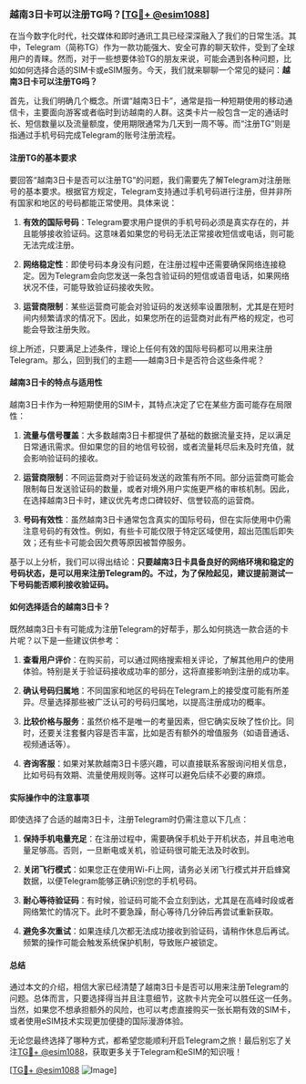### 越南3日卡可以注册TG吗？[[TG💪+ @esim1088](https://t.me/s/esim1088)]

在当今数字化时代，社交媒体和即时通讯工具已经深深融入了我们的日常生活。其中，Telegram（简称TG）作为一款功能强大、安全可靠的聊天软件，受到了全球用户的青睐。然而，对于一些想要体验TG的朋友来说，可能会遇到各种问题，比如如何选择合适的SIM卡或eSIM服务。今天，我们就来聊聊一个常见的疑问：**越南3日卡可以注册TG吗？**

首先，让我们明确几个概念。所谓“越南3日卡”，通常是指一种短期使用的移动通信卡，主要面向游客或者临时到访越南的人群。这类卡片一般包含一定的通话时长、短信数量以及流量额度，使用期限通常为几天到一周不等。而“注册TG”则是指通过手机号码完成Telegram的账号注册流程。

#### 注册TG的基本要求

要回答“越南3日卡是否可以注册TG”的问题，我们需要先了解Telegram对注册账号的基本要求。根据官方规定，Telegram支持通过手机号码进行注册，但并非所有国家和地区的号码都能正常使用。具体来说：

1. **有效的国际号码**：Telegram要求用户提供的手机号码必须是真实存在的，并且能够接收验证码。这意味着如果您的号码无法正常接收短信或电话，则可能无法完成注册。
   
2. **网络稳定性**：即使号码本身没有问题，在注册过程中还需要确保网络连接稳定。因为Telegram会向您发送一条包含验证码的短信或语音电话，如果网络状况不佳，可能导致验证码接收失败。

3. **运营商限制**：某些运营商可能会对验证码的发送频率设置限制，尤其是在短时间内频繁请求的情况下。因此，如果您所在的运营商对此有严格的规定，也可能会导致注册失败。

综上所述，只要满足上述条件，理论上任何有效的国际号码都可以用来注册Telegram。那么，回到我们的主题——越南3日卡是否符合这些条件呢？

#### 越南3日卡的特点与适用性

越南3日卡作为一种短期使用的SIM卡，其特点决定了它在某些方面可能存在局限性：

1. **流量与信号覆盖**：大多数越南3日卡都提供了基础的数据流量支持，足以满足日常通讯需求。但如果您的目的地信号较弱，或者流量耗尽后未及时充值，就会影响验证码的接收。

2. **运营商限制**：不同运营商对于验证码发送的政策有所不同。部分运营商可能会限制每日发送验证码的数量，或者对境外用户实施更严格的审核机制。因此，在选择越南3日卡时，建议优先考虑口碑较好、信誉较高的运营商。

3. **号码有效性**：虽然越南3日卡通常包含真实的国际号码，但在实际使用中仍需注意号码的有效性。例如，有些卡可能仅限于特定区域使用，超出范围后即失效；还有些卡可能会因欠费等原因被暂停服务。

基于以上分析，我们可以得出结论：**只要越南3日卡具备良好的网络环境和稳定的号码状态，是可以用来注册Telegram的。不过，为了保险起见，建议提前测试一下号码能否顺利接收验证码。**

#### 如何选择适合的越南3日卡？

既然越南3日卡有可能成为注册Telegram的好帮手，那么如何挑选一款合适的卡片呢？以下是一些建议供参考：

1. **查看用户评价**：在购买前，可以通过网络搜索相关评论，了解其他用户的使用体验。特别是关于验证码接收成功率的部分，这将直接影响到注册的成功率。

2. **确认号码归属地**：不同国家和地区的号码在Telegram上的接受度可能有所差异。尽量选择那些被广泛认可的号码归属地，以提高注册成功的概率。

3. **比较价格与服务**：虽然价格不是唯一的考量因素，但它确实反映了性价比。同时，还要关注套餐内容是否丰富，比如是否有额外的增值服务（如语音通话、视频通话等）。

4. **咨询客服**：如果对某款越南3日卡感兴趣，可以直接联系客服询问相关信息，比如号码有效期、流量使用规则等。这样可以避免后续不必要的麻烦。

#### 实际操作中的注意事项

即使选择了合适的越南3日卡，注册Telegram时仍需注意以下几点：

1. **保持手机电量充足**：在注册过程中，需要确保手机处于开机状态，并且电池电量足够高。否则，一旦断电或关机，验证码很可能无法及时收到。

2. **关闭飞行模式**：如果您正在使用Wi-Fi上网，请务必关闭飞行模式并开启蜂窝数据，以便Telegram能够正确识别您的手机号码。

3. **耐心等待验证码**：有时候，验证码可能不会立刻到达，尤其是在高峰时段或者网络繁忙的情况下。此时不要急躁，耐心等待几分钟后再尝试重新获取。

4. **避免多次重试**：如果连续几次都无法成功接收到验证码，请稍作休息后再试。频繁的操作可能会触发系统保护机制，导致账户被锁定。

#### 总结

通过本文的介绍，相信大家已经清楚了越南3日卡是否可以用来注册Telegram的问题。总体而言，只要选择得当并且注意细节，这款卡片完全可以胜任这一任务。当然，如果您不想承担额外的风险，也可以考虑直接购买一张长期有效的SIM卡，或者使用eSIM技术实现更加便捷的国际漫游体验。

无论您最终选择了哪种方式，都希望您能顺利开启Telegram之旅！最后别忘了关注[TG💪+ @esim1088](https://t.me/s/esim1088)，获取更多关于Telegram和eSIM的知识哦！

[[TG💪+ @esim1088](https://t.me/s/esim1088) ![Image](https://i.postimg.cc/4NQfJmqS/Snipaste-2025-05-13-00-14-12.png)]